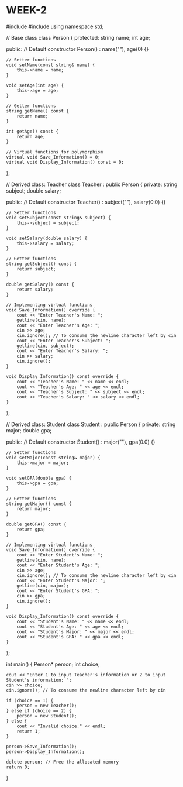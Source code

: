 # WEEK-2
#include <iostream>
#include <string>
using namespace std;

// Base class
class Person {
protected:
    string name;
    int age;

public:
    // Default constructor
    Person() : name(""), age(0) {}

    // Setter functions
    void setName(const string& name) {
        this->name = name;
    }

    void setAge(int age) {
        this->age = age;
    }

    // Getter functions
    string getName() const {
        return name;
    }

    int getAge() const {
        return age;
    }

    // Virtual functions for polymorphism
    virtual void Save_Information() = 0;
    virtual void Display_Information() const = 0;
};

// Derived class: Teacher
class Teacher : public Person {
private:
    string subject;
    double salary;

public:
    // Default constructor
    Teacher() : subject(""), salary(0.0) {}

    // Setter functions
    void setSubject(const string& subject) {
        this->subject = subject;
    }

    void setSalary(double salary) {
        this->salary = salary;
    }

    // Getter functions
    string getSubject() const {
        return subject;
    }

    double getSalary() const {
        return salary;
    }

    // Implementing virtual functions
    void Save_Information() override {
        cout << "Enter Teacher's Name: ";
        getline(cin, name);
        cout << "Enter Teacher's Age: ";
        cin >> age;
        cin.ignore(); // To consume the newline character left by cin
        cout << "Enter Teacher's Subject: ";
        getline(cin, subject);
        cout << "Enter Teacher's Salary: ";
        cin >> salary;
        cin.ignore();
    }

    void Display_Information() const override {
        cout << "Teacher's Name: " << name << endl;
        cout << "Teacher's Age: " << age << endl;
        cout << "Teacher's Subject: " << subject << endl;
        cout << "Teacher's Salary: " << salary << endl;
    }
};

// Derived class: Student
class Student : public Person {
private:
    string major;
    double gpa;

public:
    // Default constructor
    Student() : major(""), gpa(0.0) {}

    // Setter functions
    void setMajor(const string& major) {
        this->major = major;
    }

    void setGPA(double gpa) {
        this->gpa = gpa;
    }

    // Getter functions
    string getMajor() const {
        return major;
    }

    double getGPA() const {
        return gpa;
    }

    // Implementing virtual functions
    void Save_Information() override {
        cout << "Enter Student's Name: ";
        getline(cin, name);
        cout << "Enter Student's Age: ";
        cin >> age;
        cin.ignore(); // To consume the newline character left by cin
        cout << "Enter Student's Major: ";
        getline(cin, major);
        cout << "Enter Student's GPA: ";
        cin >> gpa;
        cin.ignore();
    }

    void Display_Information() const override {
        cout << "Student's Name: " << name << endl;
        cout << "Student's Age: " << age << endl;
        cout << "Student's Major: " << major << endl;
        cout << "Student's GPA: " << gpa << endl;
    }
};

int main() {
    Person* person;
    int choice;

    cout << "Enter 1 to input Teacher's information or 2 to input Student's information: ";
    cin >> choice;
    cin.ignore(); // To consume the newline character left by cin

    if (choice == 1) {
        person = new Teacher();
    } else if (choice == 2) {
        person = new Student();
    } else {
        cout << "Invalid choice." << endl;
        return 1;
    }

    person->Save_Information();
    person->Display_Information();

    delete person; // Free the allocated memory
    return 0;
}
